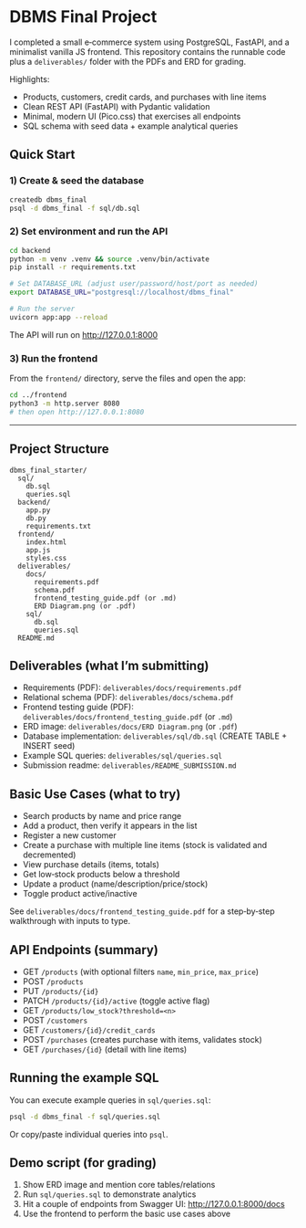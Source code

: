 # DBMS Final Project

I completed a small e‑commerce system using PostgreSQL, FastAPI, and a minimalist vanilla JS frontend. This repository contains the runnable code plus a `deliverables/` folder with the PDFs and ERD for grading.

Highlights:
- Products, customers, credit cards, and purchases with line items
- Clean REST API (FastAPI) with Pydantic validation
- Minimal, modern UI (Pico.css) that exercises all endpoints
- SQL schema with seed data + example analytical queries

## Quick Start

### 1) Create & seed the database
```bash
createdb dbms_final
psql -d dbms_final -f sql/db.sql
```

### 2) Set environment and run the API
```bash
cd backend
python -m venv .venv && source .venv/bin/activate
pip install -r requirements.txt

# Set DATABASE_URL (adjust user/password/host/port as needed)
export DATABASE_URL="postgresql://localhost/dbms_final"

# Run the server
uvicorn app:app --reload
```

The API will run on http://127.0.0.1:8000

### 3) Run the frontend
From the `frontend/` directory, serve the files and open the app:
```bash
cd ../frontend
python3 -m http.server 8080
# then open http://127.0.0.1:8080
```

---

## Project Structure
```
dbms_final_starter/
  sql/
    db.sql
    queries.sql
  backend/
    app.py
    db.py
    requirements.txt
  frontend/
    index.html
    app.js
    styles.css
  deliverables/
    docs/
      requirements.pdf
      schema.pdf
      frontend_testing_guide.pdf (or .md)
      ERD Diagram.png (or .pdf)
    sql/
      db.sql
      queries.sql
  README.md
```

## Deliverables (what I’m submitting)
- Requirements (PDF): `deliverables/docs/requirements.pdf`
- Relational schema (PDF): `deliverables/docs/schema.pdf`
- Frontend testing guide (PDF): `deliverables/docs/frontend_testing_guide.pdf` (or `.md`)
- ERD image: `deliverables/docs/ERD Diagram.png` (or `.pdf`)
- Database implementation: `deliverables/sql/db.sql` (CREATE TABLE + INSERT seed)
- Example SQL queries: `deliverables/sql/queries.sql`
- Submission readme: `deliverables/README_SUBMISSION.md`

## Basic Use Cases (what to try)
- Search products by name and price range
- Add a product, then verify it appears in the list
- Register a new customer
- Create a purchase with multiple line items (stock is validated and decremented)
- View purchase details (items, totals)
- Get low‑stock products below a threshold
- Update a product (name/description/price/stock)
- Toggle product active/inactive

See `deliverables/docs/frontend_testing_guide.pdf` for a step‑by‑step walkthrough with inputs to type.

## API Endpoints (summary)
- GET `/products` (with optional filters `name`, `min_price`, `max_price`)
- POST `/products`
- PUT `/products/{id}`
- PATCH `/products/{id}/active` (toggle active flag)
- GET `/products/low_stock?threshold=<n>`
- POST `/customers`
- GET `/customers/{id}/credit_cards`
- POST `/purchases` (creates purchase with items, validates stock)
- GET `/purchases/{id}` (detail with line items)

## Running the example SQL
You can execute example queries in `sql/queries.sql`:
```bash
psql -d dbms_final -f sql/queries.sql
```
Or copy/paste individual queries into `psql`.

## Demo script (for grading)
1) Show ERD image and mention core tables/relations
2) Run `sql/queries.sql` to demonstrate analytics
3) Hit a couple of endpoints from Swagger UI: http://127.0.0.1:8000/docs
4) Use the frontend to perform the basic use cases above
